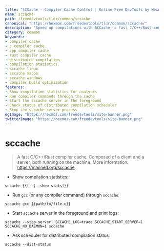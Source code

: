 ```yaml
---
title: "SCCache - Compiler Cache Control | Online Free DevTools by Hexmos"
name: sccache
path: /freedevtools/tldr/common/sccache
canonical: "https://hexmos.com/freedevtools/tldr/common/sccache/"
description: "Speed up compilations with SCCache, a fast C/C++/Rust compiler cache. Improve build times and developer productivity instantly. Free online tool, no registration required."
category: common
keywords:
- compiler cache
- c compiler cache
- cpp compiler cache
- rust compiler cache
- distributed compilation
- compilation statistics
- sccache linux
- sccache macos
- sccache windows
- compiler build optimization
features:
- Show compilation statistics for analysis
- Run compiler commands through the cache
- Start the sccache server in the foreground
- Check status of distributed compilation scheduler
- Stop the sccache server process
ogImage: "https://hexmos.com/freedevtools/site-banner.png"
twitterImage: "https://hexmos.com/freedevtools/site-banner.png"
---
```


# sccache

> A fast C/C++/Rust compiler cache.
> Composed of a client and a server, both running on the machine.
> More information: <https://manned.org/sccache>.

- Show compilation statistics:

`sccache {{[-s|--show-stats]}}`

- Run `gcc` (or any compiler command) through `sccache`:

`sccache gcc {{path/to/file.c}}`

- Start `sccache` server in the foreground and print logs:

`sccache --stop-server; SCCACHE_LOG=trace SCCACHE_START_SERVER=1 SCCACHE_NO_DAEMON=1 sccache`

- Ask scheduler for distributed compilation status:

`sccache --dist-status`
